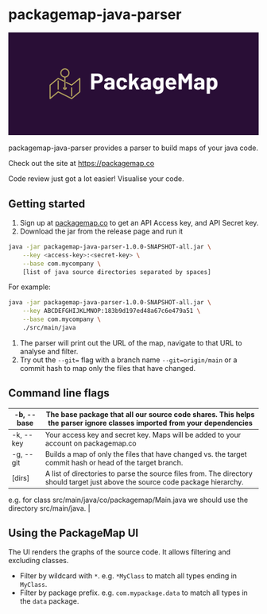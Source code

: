 # packagemap-java-parser

<img src="/cover.png" alt="PackageMap cover logo" title="PackageMap cover logo">

packagemap-java-parser provides a parser to build maps of your java code. 

Check out the site at https://packagemap.co

Code review just got a lot easier! Visualise your code. 

## Getting started

1. Sign up at [packagemap.co](http://packagemap.co) to get an API Access key, and API Secret key.
2. Download the jar from the release page and run it

```bash
java -jar packagemap-java-parser-1.0.0-SNAPSHOT-all.jar \
    --key <access-key>:<secret-key> \
    --base com.mycompany \
    [list of java source directories separated by spaces]
```

For example:

```bash
java -jar packagemap-java-parser-1.0.0-SNAPSHOT-all.jar \
    --key ABCDEFGHIJKLMNOP:183b9d197ed48a67c6e479a51 \
    --base com.mycompany \
    ./src/main/java
```

1. The parser will print out the URL of the map, navigate to that URL to analyse and filter. 
2. Try out the `--git=` flag with a branch name `--git=origin/main` or a commit hash to map only the files that have changed.

## Command line flags

| -b, --base | The base package that all our source code shares. This helps the parser ignore classes imported from your dependencies |
| --- | --- |
| -k, --key | Your access key and secret key. Maps will be added to your account on packagemap.co |
| -g, --git | Builds a map of only the files that have changed vs. the target commit hash or head of the target branch.  |
| [dirs] | A list of directories to parse the source files from. The directory should target just above the source code package hierarchy.

e.g. for class src/main/java/co/packagemap/Main.java we should use the directory src/main/java. |

## Using the PackageMap UI

The UI renders the graphs of the source code. It allows filtering and excluding classes. 

- Filter by wildcard with `*`. e.g. `*MyClass` to match all types ending in `MyClass`.
- Filter by package prefix. e.g. `com.mypackage.data` to match all types in the `data` package.
